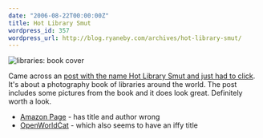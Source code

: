 ```yaml
---
date: "2006-08-22T00:00:00Z"
title: Hot Library Smut
wordpress_id: 357
wordpress_url: http://blog.ryaneby.com/archives/hot-library-smut/
---
```

<img src="http://images.amazon.com/images/P/0500543143.01._SS500_SCLZZZZZZZ_V64378799_.jpg" alt="libraries: book cover" />

Came across an <a href="http://thenonist.com/index.php/thenonist/permalink/hot_library_smut/">post with the name Hot Library Smut and just had to click</a>. It's about a photography book of libraries around the world. The post includes some pictures from the book and it does look great. Definitely worth a look.

<ul>
<li><a href="http://www.amazon.com:80/gp/product/0500543143/">Amazon Page</a> - has title and author wrong</li>
<li><a href="http://worldcat.org/search?qt=worldcat_org&q=0500543143">OpenWorldCat</a> - which also seems to have an iffy title</li>
</ul>
